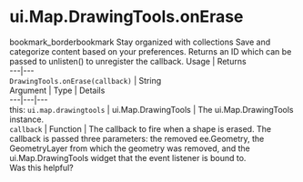  
#  ui.Map.DrawingTools.onErase
bookmark_borderbookmark Stay organized with collections  Save and categorize content based on your preferences.
Returns an ID which can be passed to unlisten() to unregister the callback.
Usage | Returns  
---|---  
`DrawingTools.onErase(callback)` | String  
Argument | Type | Details  
---|---|---  
this: `ui.map.drawingtools` | ui.Map.DrawingTools | The ui.Map.DrawingTools instance.  
`callback` | Function | The callback to fire when a shape is erased. The callback is passed three parameters: the removed ee.Geometry, the GeometryLayer from which the geometry was removed, and the ui.Map.DrawingTools widget that the event listener is bound to.  
Was this helpful?
